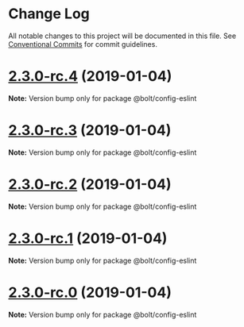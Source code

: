 # Change Log

All notable changes to this project will be documented in this file.
See [Conventional Commits](https://conventionalcommits.org) for commit guidelines.

# [2.3.0-rc.4](https://github.com/bolt-design-system/bolt/tree/master/packages/config-presets/config-eslint/compare/v2.3.0-rc.3...v2.3.0-rc.4) (2019-01-04)

**Note:** Version bump only for package @bolt/config-eslint





# [2.3.0-rc.3](https://github.com/bolt-design-system/bolt/tree/master/packages/config-presets/config-eslint/compare/v2.3.0-rc.2...v2.3.0-rc.3) (2019-01-04)

**Note:** Version bump only for package @bolt/config-eslint





# [2.3.0-rc.2](https://github.com/bolt-design-system/bolt/tree/master/packages/config-presets/config-eslint/compare/v2.3.0-rc.1...v2.3.0-rc.2) (2019-01-04)

**Note:** Version bump only for package @bolt/config-eslint





# [2.3.0-rc.1](https://github.com/bolt-design-system/bolt/tree/master/packages/config-presets/config-eslint/compare/vv2.3.0-rc.0...v2.3.0-rc.1) (2019-01-04)

**Note:** Version bump only for package @bolt/config-eslint





# [2.3.0-rc.0](https://github.com/bolt-design-system/bolt/tree/master/packages/config-presets/config-eslint/compare/v2.2.1...v2.3.0-rc.0) (2019-01-04)

**Note:** Version bump only for package @bolt/config-eslint
